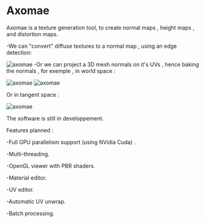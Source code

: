 # Axomae

Axomae is a texture generation tool, to create normal maps , height maps , and distortion maps.

-We can "convert" diffuse textures to a normal map , using an edge detection:

![axomae](https://user-images.githubusercontent.com/18567118/32781705-4d34f8aa-c946-11e7-9b6a-851b5d6e4cea.png)
-Or we can project a 3D mesh normals on it's UVs , hence baking the normals , for exemple , in world space : 

![axomae](https://user-images.githubusercontent.com/18567118/47607072-add21a80-da1b-11e8-8a4d-5e14f9c9133a.png)
![axomae](https://user-images.githubusercontent.com/18567118/47607074-b32f6500-da1b-11e8-9ca0-90e7b64464eb.png)

Or in tangent space : 

![axomae](https://user-images.githubusercontent.com/18567118/47607073-b0cd0b00-da1b-11e8-823a-9839e13ac352.png)



The software is still in developpement. 

Features planned : 

-Full GPU parallelism support (using NVidia Cuda) . 

-Multi-threading. 

-OpenGL viewer with PBR shaders.

-Material editor.

-UV editor. 

-Automatic UV unwrap.

-Batch processing.


